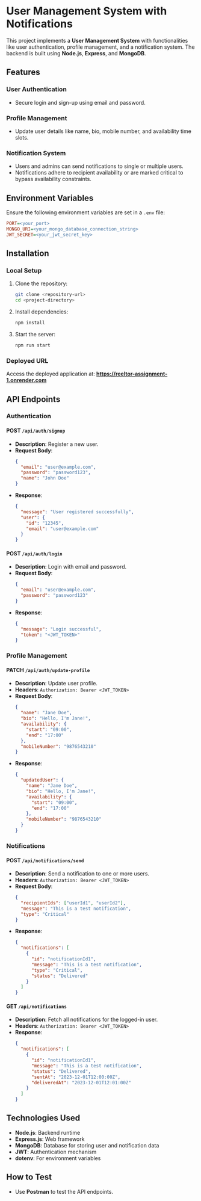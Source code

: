 # User Management System with Notifications

This project implements a **User Management System** with functionalities like user authentication, profile management, and a notification system. The backend is built using **Node.js**, **Express**, and **MongoDB**.

## Features

### User Authentication
- Secure login and sign-up using email and password.

### Profile Management
- Update user details like name, bio, mobile number, and availability time slots.

### Notification System
- Users and admins can send notifications to single or multiple users.
- Notifications adhere to recipient availability or are marked critical to bypass availability constraints.

## Environment Variables

Ensure the following environment variables are set in a `.env` file:

```ini
PORT=<your_port>
MONGO_URI=<your_mongo_database_connection_string>
JWT_SECRET=<your_jwt_secret_key>
```

## Installation

### Local Setup

1. Clone the repository:
   ```bash
   git clone <repository-url>
   cd <project-directory>
   ```

2. Install dependencies:
   ```bash
   npm install
   ```

3. Start the server:
   ```bash
   npm run start
   ```

### Deployed URL

Access the deployed application at: **https://reeltor-assignment-1.onrender.com**

## API Endpoints

### Authentication

#### POST `/api/auth/signup`
- **Description**: Register a new user.
- **Request Body**:
  ```json
  {
    "email": "user@example.com",
    "password": "password123",
    "name": "John Doe"
  }
  ```
- **Response**:
  ```json
  {
    "message": "User registered successfully",
    "user": {
      "id": "12345",
      "email": "user@example.com"
    }
  }
  ```

#### POST `/api/auth/login`
- **Description**: Login with email and password.
- **Request Body**:
  ```json
  {
    "email": "user@example.com",
    "password": "password123"
  }
  ```
- **Response**:
  ```json
  {
    "message": "Login successful",
    "token": "<JWT_TOKEN>"
  }
  ```

### Profile Management

#### PATCH `/api/auth/update-profile`
- **Description**: Update user profile.
- **Headers**: `Authorization: Bearer <JWT_TOKEN>`
- **Request Body**:
  ```json
  {
    "name": "Jane Doe",
    "bio": "Hello, I'm Jane!",
    "availability": {
      "start": "09:00",
      "end": "17:00"
    },
    "mobileNumber": "9876543210"
  }
  ```
- **Response**:
  ```json
  {
    "updatedUser": {
      "name": "Jane Doe",
      "bio": "Hello, I'm Jane!",
      "availability": {
        "start": "09:00",
        "end": "17:00"
      },
      "mobileNumber": "9876543210"
    }
  }
  ```

### Notifications

#### POST `/api/notifications/send`
- **Description**: Send a notification to one or more users.
- **Headers**: `Authorization: Bearer <JWT_TOKEN>`
- **Request Body**:
  ```json
  {
    "recipientIds": ["userId1", "userId2"],
    "message": "This is a test notification",
    "type": "Critical"
  }
  ```
- **Response**:
  ```json
  {
    "notifications": [
      {
        "id": "notificationId1",
        "message": "This is a test notification",
        "type": "Critical",
        "status": "Delivered"
      }
    ]
  }
  ```

#### GET `/api/notifications`
- **Description**: Fetch all notifications for the logged-in user.
- **Headers**: `Authorization: Bearer <JWT_TOKEN>`
- **Response**:
  ```json
  {
    "notifications": [
      {
        "id": "notificationId1",
        "message": "This is a test notification",
        "status": "Delivered",
        "sentAt": "2023-12-01T12:00:00Z",
        "deliveredAt": "2023-12-01T12:01:00Z"
      }
    ]
  }
  ```

## Technologies Used

- **Node.js**: Backend runtime
- **Express.js**: Web framework
- **MongoDB**: Database for storing user and notification data
- **JWT**: Authentication mechanism
- **dotenv**: For environment variables

## How to Test

- Use **Postman** to test the API endpoints.
